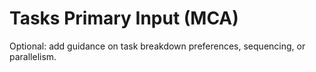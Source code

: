 # Tasks Primary Input (MCA)

Optional: add guidance on task breakdown preferences, sequencing, or parallelism.
